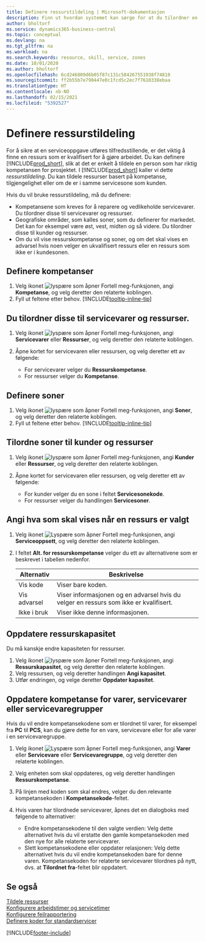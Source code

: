```yaml
---
title: Definere ressurstildeling | Microsoft-dokumentasjon
description: Finn ut hvordan systemet kan sørge for at du tilordner en person som ikke har de nødvendige kompetansen til å yte service.
author: bholtorf
ms.service: dynamics365-business-central
ms.topic: conceptual
ms.devlang: na
ms.tgt_pltfrm: na
ms.workload: na
ms.search.keywords: resource, skill, service, zones
ms.date: 10/01/2020
ms.author: bholtorf
ms.openlocfilehash: 6cd246809d6b05f87c131c584267551938f74810
ms.sourcegitcommit: ff2b55b7e790447e0c1fcd5c2ec7f7610338ebaa
ms.translationtype: HT
ms.contentlocale: nb-NO
ms.lasthandoff: 02/15/2021
ms.locfileid: "5392527"
---
```

# <a name="set-up-resource-allocation"></a>Definere ressurstildeling
For å sikre at en serviceoppgave utføres tilfredsstillende, er det viktig å finne en ressurs som er kvalifisert for å gjøre arbeidet. Du kan definere [!INCLUDE[prod_short](includes/prod_short.md)], slik at det er enkelt å tildele en person som har riktig kompetansen for prosjektet. I [!INCLUDE[prod_short](includes/prod_short.md)] kaller vi dette _ressurstildeling_. Du kan tildele ressurser basert på kompetanse, tilgjengelighet eller om de er i samme servicesone som kunden. 

Hvis du vil bruke ressurstildeling, må du definere:  
  
* Kompetansene som kreves for å reparere og vedlikeholde servicevarer. Du tilordner disse til servicevarer og ressurser.  
* Geografiske områder, som kalles soner, som du definerer for markedet. Det kan for eksempel være øst, vest, midten og så videre. Du tilordner disse til kunder og ressurser.  
* Om du vil vise ressurskompetanse og soner, og om det skal vises en advarsel hvis noen velger en ukvalifisert ressurs eller en ressurs som ikke er i kundesonen.  

## <a name="to-set-up-skills"></a>Definere kompetanser
1. Velg ikonet ![lyspære som åpner Fortell meg-funksjonen](media/ui-search/search_small.png "Fortell hva du vil gjøre"), angi **Kompetanse**, og velg deretter den relaterte koblingen.  
2. Fyll ut feltene etter behov. [!INCLUDE[tooltip-inline-tip](includes/tooltip-inline-tip_md.md)]  

## <a name="to-assign-skills-to-service-items-and-resources"></a>Du tilordner disse til servicevarer og ressurser.
1. Velg ikonet ![lyspære som åpner Fortell meg-funksjonen](media/ui-search/search_small.png "Fortell hva du vil gjøre"), angi **Servicevarer** eller **Ressurser**, og velg deretter den relaterte koblingen.  
2. Åpne kortet for servicevaren eller ressursen, og velg deretter ett av følgende:  
  
    * For servicevarer velger du **Ressurskompetanse**.  
    * For ressurser velger du **Kompetanse**.  

## <a name="to-set-up-zones"></a>Definere soner
1. Velg ikonet ![lyspære som åpner Fortell meg-funksjonen](media/ui-search/search_small.png "Fortell hva du vil gjøre"), angi **Soner**, og velg deretter den relaterte koblingen.  
2. Fyll ut feltene etter behov. [!INCLUDE[tooltip-inline-tip](includes/tooltip-inline-tip_md.md)]  

## <a name="to-assign-zones-to-customers-and-resources"></a>Tilordne soner til kunder og ressurser 
1. Velg ikonet ![lyspære som åpner Fortell meg-funksjonen](media/ui-search/search_small.png "Fortell hva du vil gjøre"), angi **Kunder** eller **Ressurser**, og velg deretter den relaterte koblingen.  
2. Åpne kortet for servicevaren eller ressursen, og velg deretter ett av følgende:  
  
    * For kunder velger du en sone i feltet **Servicesonekode**.  
    * For ressurser velger du handlingen **Servicesoner**.  

## <a name="to-specify-what-to-show-when-a-resource-is-chosen"></a>Angi hva som skal vises når en ressurs er valgt
1. Velg ikonet ![Lyspære som åpner Fortell meg-funksjonen](media/ui-search/search_small.png "Fortell hva du vil gjøre"), angi **Serviceoppsett**, og velg deretter den relaterte koblingen. 
2. I feltet **Alt. for ressurskompetanse** velger du ett av alternativene som er beskrevet i tabellen nedenfor.  
  
    |**Alternativ**|**Beskrivelse**|  
    |------------|-------------|  
    |Vis kode | Viser bare koden.|  
    |Vis advarsel | Viser informasjonen og en advarsel hvis du velger en ressurs som ikke er kvalifisert.|  
    |Ikke i bruk | Viser ikke denne informasjonen.|  

## <a name="to-update-resource-capacity"></a>Oppdatere ressurskapasitet  
Du må kanskje endre kapasiteten for ressurser.  
  
1. Velg ikonet ![lyspære som åpner Fortell meg-funksjonen](media/ui-search/search_small.png "Fortell hva du vil gjøre"), angi **Ressurskapasitet**, og velg deretter den relaterte koblingen.  
2. Velg ressursen, og velg deretter handlingen **Angi kapasitet**.  
3. Utfør endringen, og velge deretter **Oppdater kapasitet**.  

## <a name="to-update-skills-for-items-service-items-or-service-item-groups"></a>Oppdatere kompetanse for varer, servicevarer eller servicevaregrupper
Hvis du vil endre kompetansekodene som er tilordnet til varer, for eksempel fra **PC** til **PCS**, kan du gjøre dette for en vare, servicevare eller for alle varer i en servicevaregruppe.  
  
1. Velg ikonet ![Lyspære som åpner Fortell meg-funksjonen](media/ui-search/search_small.png "Fortell hva du vil gjøre"), angi **Varer** eller **Servicevare** eller **Servicevaregruppe**, og velg deretter den relaterte koblingen.  
2. Velg enheten som skal oppdateres, og velg deretter handlingen **Ressurskompetanse**.  
3. På linjen med koden som skal endres, velger du den relevante kompetansekoden i **Kompetansekode**-feltet.  
4.  Hvis varen har tilordnede servicevarer, åpnes det en dialogboks med følgende to alternativer:  
  
    * Endre kompetansekodene til den valgte verdien: Velg dette alternativet hvis du vil erstatte den gamle kompetansekoden med den nye for alle relaterte servicevarer.  
    * Slett kompetansekodene eller oppdater relasjonen: Velg dette alternativet hvis du vil endre kompetansekoden bare for denne varen. Kompetansekoden for relaterte servicevarer tilordnes på nytt, dvs. at **Tilordnet fra**-feltet blir oppdatert.  
  
## <a name="see-also"></a>Se også
[Tildele ressurser](service-how-to-allocate-resources.md)  
[Konfigurere arbeidstimer og servicetimer](service-how-setup-work-service-hours.md)  
[Konfigurere feilrapportering](service-how-setup-fault-reporting.md)  
[Definere koder for standardservicer](service-how-setup-service-coding.md)  
 



[!INCLUDE[footer-include](includes/footer-banner.md)]